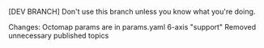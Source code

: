 [DEV BRANCH]
Don't use this branch unless you know what you're doing.

Changes:
Octomap params are in params.yaml
6-axis "support"
Removed unnecessary published topics

